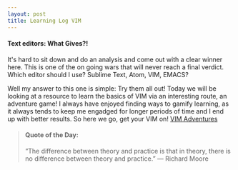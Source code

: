 ```yaml
---
layout: post
title: Learning Log VIM
---
```


#### Text editors: What Gives?!
It's hard to sit down and do an analysis and come out with a clear winner here. This is one of the on going wars that will never reach a final verdict. Which editor should I use? Sublime Text, Atom, VIM, EMACS?

Well my answer to this one is simple: Try them all out! Today we will be looking at a resource to learn the basics of VIM via an interesting route, an adventure game! I always have enjoyed finding ways to gamify learning, as it always tends to keep me engadged for longer periods of time and I end up with better results. So here we go, get your VIM on! [VIM Adventures](http://vim-adventures.com/ "VIM-Adventures")

>#### Quote of the Day:
>“The difference between theory and practice is that in theory, there is no difference between theory and practice.” — Richard Moore
>
